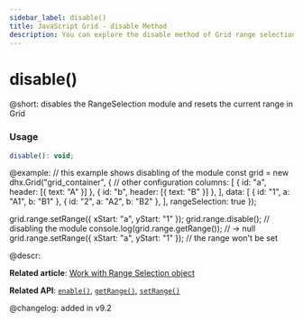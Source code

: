 ```yaml
---
sidebar_label: disable()
title: JavaScript Grid - disable Method 
description: You can explore the disable method of Grid range selection in the documentation of the DHTMLX JavaScript UI library. Browse developer guides and API reference, try out code examples and live demos, and download a free 30-day evaluation version of DHTMLX Suite.
---
```


# disable()

@short: disables the RangeSelection module and resets the current range in Grid

### Usage

~~~jsx
disable(): void;
~~~

@example:
// this example shows disabling of the module
const grid = new dhx.Grid("grid_container", {
    // other configuration
    columns: [
        { id: "a", header: [{ text: "A" }] },
        { id: "b", header: [{ text: "B" }] },
    ],
    data: [
        { id: "1", a: "A1", b: "B1" },
        { id: "2", a: "A2", b: "B2" },
    ],
    rangeSelection: true
});

grid.range.setRange({ xStart: "a", yStart: "1" });
grid.range.disable(); // disabling the module
console.log(grid.range.getRange()); // -> null
grid.range.setRange({ xStart: "a", yStart: "1" }); // the range won't be set

@descr:

**Related article**: [Work with Range Selection object](grid/usage_rangeselection.md)

**Related API**: [`enable()`](grid/api/rangeselection/enable_method.md), [`getRange()`](grid/api/rangeselection/getrange_method.md),
[`setRange()`](grid/api/rangeselection/setrange_method.md)

@changelog:
added in v9.2